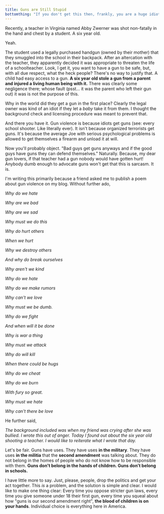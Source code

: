 ```yaml
---
title: Guns are Still Stupid
bottomthing: "If you don't get this then, frankly, you are a huge idiot"
---
```


Recently, a teacher in Virginia named Abby Zwerner was shot non-fatally in the hand and chest by a student. A six year old.

Yeah.

The student used a legally purchased handgun (owned by their mother) that they smuggled into the school in their backpack. After an altercation with the teacher, they apparently decided it was appropriate to threaten the life of a schoolteacher. Look, I get it, you want to have a gun to be safe, but, with all due respect, what the heck people? There's no way to justify that. A child had easy access to a gun. **A six year old stole a gun from a parent and injured a living human being with it.** There was clearly some negligence there; whose fault (psst... it was the parent who left their gun out) it was is not the purpose of this.

Why in the world did they get a gun in the first place? Clearly the legal owner was kind of an idiot if they let a *baby* take it from them. I thought the background check and licensing procedure was meant to prevent that.

And there you have it. Gun violence is because idiots get guns (see: every school shooter. Like literally ever). It isn't because organized terrorists get guns. It's because the average Joe with serious psychological problems is allowed to get themselves a firearm and unload it at will.

Now you'll probably object. "Bad guys get guns anyways and if the good guys have guns they can defend themselves." Naturally. Because, my dear gun lovers, if that teacher had a gun nobody would have gotten hurt! <collapsible-footnote citationname="[1]">Anybody dumb enough to advocate guns won't get that this is sarcasm. It is.</collapsible-footnote>

I'm writing this primarily because a friend asked me to publish a poem about gun violence on my blog. Without further ado,



*Why do we hate*

*Why are we bad*

*Why are we sad*

*Why must we do this*

*Why do hurt others*

*When we hurt*

*Why we destroy others*

*And why do break ourselves*

*Why aren't we kind*

*Why do we hate*

*Why do we make rumors*

*Why can't we love*

*Why must we be dumb.*

*Why do we fight*

*And when will it be done*

*Why is war a thing*

*Why must we attack*

*Why do will kill*

*When there could be hugs*

*Why do we cheat*

*Why do we burn*

*With fury so great.*

*Why must we hate*

*Why can't there be love*

He further said,

*The background included was when my friend was crying after she was  bullied. I wrote this out of anger. Today I found out about the six year old shooting a teacher. I would like to reiterate what I wrote that day.*

Let's be fair. Guns have uses. They have uses **in the military**. They have uses **in the militia** that the **second amendment** was talking about. They do not belong in the homes of people who do not know how to be responsible with them. **Guns don't belong in the hands of children. Guns don't belong in schools.**

I have little more to say. Just, please, people, drop the politics and get your act together. This *is* a problem, and the solution is simple and clear. I would like to make one thing clear: Every time you oppose stricter gun laws, every time you give someone under 18 their first gun, every time you squeal about how "guns is our second amendment right", **the blood of children is on your hands**. Individual choice is everything here in America.
